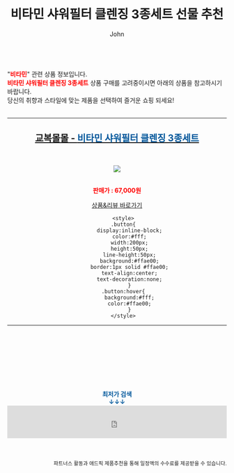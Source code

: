 ﻿---
layout: post
title:  "비타민 샤워필터 클렌징 3종세트 선물 추천"
author: John
categories: [ 비타민 ]
tags: [ 비타민d, 비타민c, 비타민, 비타민b, 비타민c 효능, 비타민 d 효능, 비타민 a, 비타민d 음식, 비타민d 권장량, 비타민 b12 ]
image: https://ryqhrahf.cafe24.com/ariel/02_coupang/living_01/043.jpg 
description: "비타민 샤워필터 클렌징 3종세트 선물 추천 관련 상품으로 가장 고객 선호도가 높은 제품입니다."
toc: true
toc_sticky: true
---

<br>
"<b><font color='#ff0000'>비타민</font></b>" 관련 상품 정보입니다.
<br>
<b><font color='#ff0000'>비타민 샤워필터 클렌징 3종세트</font></b> 상품 구매를 고려중이시면 아래의 상품을 참고하시기 바랍니다.
<br>
당신의 취향과 스타일에 맞는 제품을 선택하여 즐거운 쇼핑 되세요!
<br><br>
<hr>
<p>
    
<center><h2><a href="https://nico.kr/kYLN4s" target="_blank"><b>교복몰몰 - <font color='#01579B'>비타민 샤워필터 클렌징 3종세트</font></b></a></h2><br>

<a href="https://nico.kr/kYLN4s" target="_blank"><img src="https://ryqhrahf.cafe24.com/ariel/02_coupang/living_01/043.jpg"></a><br><br>

<b><font color='#ff0000'>판매가 : 67,000원 </font></b><br>

<a href="https://nico.kr/kYLN4s" target="_blank" class="button">상품&리뷰 바로가기</a><p>

        <style>
        .button{
            display:inline-block;
            color:#fff;
            width:200px;
            height:50px;
            line-height:50px;
            background:#ffae00;
            border:1px solid #ffae00;
            text-align:center;
            text-decoration:none;
            }
        .button:hover{
            background:#fff;
            color:#ffae00;
            }
        </style>

<hr>

<br><br><br><br><br><br><br>
<center><b><font color='#01579B' size='medium'>최저가 검색<br>
↓↓↓</font></b></center>
<center><iframe src="https://coupa.ng/b1Tbjx" width="100%" height="75" frameborder="0" scrolling="no" referrerpolicy="unsafe-url"></iframe></center>
<br><br>
<p>
<small>
    <div align="right">파트너스 활동과 애드픽 제품추천을 통해 일정액의 수수료를 제공받을 수 있습니다.</div>
</small>
</p>

